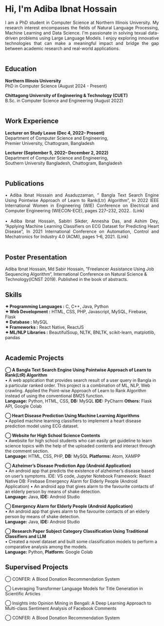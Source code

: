 # Hi, I'm Adiba Ibnat Hossain  
<div style="text-align: justify;">
I am a PhD student in Computer Science at Northern Illinois University. My research interest encompasses the fields of Natural Language Processing, Machine Learning and Data Science. I'm passionate in solving texual data-driven problems using Large Language Models. I enjoy exploring innovative technologies that can make a meaningful impact and bridge the gap between academic research and real-world applications.
</div>  
<br>

## Education
**Northern Illinois University**  
PhD in Computer Science (August 2024 - Present)  

**Chittagong University of Engineering & Technology (CUET)**  
B.Sc. in Computer Science and Engineering (August 2022)  
<br> 
##  Work Experience  
**Lecturer on Study Leave (Dec 4, 2022– Present)**  
Department of Computer Science and Engineering,  
Premier University, Chattogram, Bangladesh  

**Lecturer (September 5, 2022– December 2, 2022)**  
Department of Computer Science and Engineering,  
Southern University Bangladesh, Chattogram, Bangladesh  
<br> 
##  Publications  
<div style="text-align: justify;">
 • Adiba Ibnat Hossain and Asaduzzaman, ” Bangla Text Search Engine Using Pointwise Approach of Learn to Rank(Ltr) Algorithm”, In 2022 IEEE International Women in Engineering (WIE) Conference on Electrical and Computer Engineering (WIECON-ECE), pages 227–232, 2022.. (Link) </div>   
 <br>
<div style="text-align: justify;">
 • Adiba Ibnat Hossain, Sabitri Sikder, Annesha Das, and Ashim Dey, ”Applying Machine Learning Classifiers on ECG Dataset for Predicting Heart Disease”, In 2021 International Conference on Automation, Control and Mechatronics for Industry 4.0 (ACMI), pages 1–6, 2021. (Link)
</div>   
<br>  

## Poster Presentation  
Adiba Ibnat Hossain, Md Sabir Hossain, ”Freelancer Assistance Using Job Sequencing Algorithm”, International Conference on Natural Science & Technology(ICNST 2019). Published in the book of abstracts.
<br>
##  Skills
 **✦ Programming Languages :** C, C++, Java, Python  
 **✦ Web Development :** HTML, CSS, PHP, Javascript, MySQL, Firebase, Flask  
 **✦ Database :** MySQL  
 **✦ Frameworks :** React Native, ReactJS  
 **✦ ML/NLP Libraries :** BeautifulSoup, NLTK, BNLTK, scikit-learn, matplotlib, pandas  
 <br>
##  Academic Projects 

 **◯ A Bangla Text Search Engine Using Pointwise Approach of Learn to Rank(LtR) Algorithm**  
 • A web application that provides search result of a user query in Bangla in a particular ranked order. This project is
 a combination of ML, NLP, Web crawling. Applied the Point-wise Approach of Learn to Rank Algorithm instead of
 using the conventional BM25 function.  
 **Language:** Python, HTML, CSS, **DB:** MySQL **IDE:** PyCharm **Others:** Flask API, Google Colab  
 
 **◯ Heart Disease Prediction Using Machine Learning Algorithms**  
 • Applied machine learning classifiers to implement a heart disease prediction model using ECG dataset.  
 
 **◯ Website for High School Science Contents**  
 • Awebsite for high school students who can easily get guideline to learn science topics with the help of the uploaded
 contents and interact through the comment section.  
 **Language:** HTML, CSS, PHP, **DB:** MySQL **Platforms:** Atom, XAMPP  
 
 **◯ Azheimer’s Disease Prediction App (Android Application)**  
 • An android app that predicts the existence of alzheimer’s disease based on user’s symptoms.
 IDE: VS code, Jupyter Notebook Framework: React Native DB: Firebase
 Emergency Alarm for Elderly People (Android Application)
 • An android app that gives alarm to the favourite contacts of an elderly person by means of shake detection.  
 **Language:** Java, **IDE:** Android Studio  
 
 **◯ Emergency Alarm for Elderly People (Android Application)**  
 • An android app that gives alarm to the favourite contacts of an elderly person by means of shake detection.  
 **Language:** Java, **IDE:** Android Studio

 **◯ Research Paper Subject Category Classification Using Traditional
Classifiers and LLM**  
 • Created a novel dataset and built some classification models to perform a comparative analysis among the models.  
 **Language:** Python, **Platform:** Google Colab
 <br>

## Supervised Projects  
 ◯ CONFER: A Blood Donation Recommendation System  
 
 ◯ Leveraging Transformer Language Models for Title Generation in Scientific Articles  
 
 ◯ Insights into Opinion Mining in Bengali: A Deep Learning Approach to Multi-class Sentiment Analysis of Facebook Comments  
 
 ◯ CONFER: A Blood Donation Recommendation System

